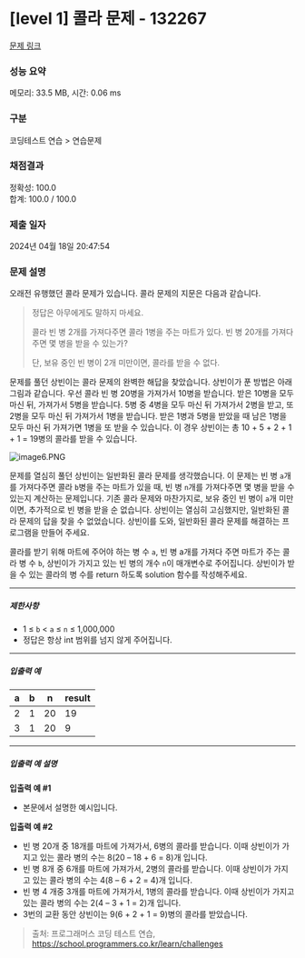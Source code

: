 # [level 1] 콜라 문제 - 132267 

[문제 링크](https://school.programmers.co.kr/learn/courses/30/lessons/132267) 

### 성능 요약

메모리: 33.5 MB, 시간: 0.06 ms

### 구분

코딩테스트 연습 > 연습문제

### 채점결과

정확성: 100.0<br/>합계: 100.0 / 100.0

### 제출 일자

2024년 04월 18일 20:47:54

### 문제 설명

<p>오래전 유행했던 콜라 문제가 있습니다. 콜라 문제의 지문은 다음과 같습니다.</p>

<blockquote>
<p>정답은 아무에게도 말하지 마세요.</p>

<p>콜라 빈 병 2개를 가져다주면 콜라 1병을 주는 마트가 있다. 빈 병 20개를 가져다주면 몇 병을 받을 수 있는가?</p>

<p>단, 보유 중인 빈 병이 2개 미만이면, 콜라를 받을 수 없다.</p>
</blockquote>

<p>문제를 풀던 상빈이는 콜라 문제의 완벽한 해답을 찾았습니다. 상빈이가 푼 방법은 아래 그림과 같습니다. 우선 콜라 빈 병 20병을 가져가서 10병을 받습니다. 받은 10병을 모두 마신 뒤, 가져가서 5병을 받습니다. 5병 중 4병을 모두 마신 뒤 가져가서 2병을 받고, 또 2병을 모두 마신 뒤 가져가서 1병을 받습니다. 받은 1병과 5병을 받았을 때 남은 1병을 모두 마신 뒤 가져가면 1병을 또 받을 수 있습니다. 이 경우 상빈이는 총 10 + 5 + 2 + 1 + 1 = 19병의 콜라를 받을 수 있습니다.</p>

<p><img src="https://grepp-programmers.s3.ap-northeast-2.amazonaws.com/files/production/95ce1c11-2f21-4248-8bfc-e330299cbb9a/image6.PNG" title="" alt="image6.PNG"></p>

<p>문제를 열심히 풀던 상빈이는 일반화된 콜라 문제를 생각했습니다. 이 문제는 빈 병 <code>a</code>개를 가져다주면 콜라 <code>b</code>병을 주는 마트가 있을 때, 빈 병 <code>n</code>개를 가져다주면 몇 병을 받을 수 있는지 계산하는 문제입니다. 기존 콜라 문제와 마찬가지로, 보유 중인 빈 병이 <code>a</code>개 미만이면, 추가적으로 빈 병을 받을 순 없습니다. 상빈이는 열심히 고심했지만, 일반화된 콜라 문제의 답을 찾을 수 없었습니다. 상빈이를 도와, 일반화된 콜라 문제를 해결하는 프로그램을 만들어 주세요.</p>

<p>콜라를 받기 위해 마트에 주어야 하는 병 수 <code>a</code>, 빈 병 a개를 가져다 주면 마트가 주는 콜라 병 수 <code>b</code>, 상빈이가 가지고 있는 빈 병의 개수 <code>n</code>이 매개변수로 주어집니다. 상빈이가 받을 수 있는 콜라의 병 수를 return 하도록 solution 함수를 작성해주세요.</p>

<hr>

<h5>제한사항</h5>

<ul>
<li>1 ≤ <code>b</code> &lt; <code>a</code> ≤ <code>n</code> ≤ 1,000,000</li>
<li>정답은 항상 int 범위를 넘지 않게 주어집니다.</li>
</ul>

<hr>

<h5>입출력 예</h5>
<table class="table">
        <thead><tr>
<th>a</th>
<th>b</th>
<th>n</th>
<th>result</th>
</tr>
</thead>
        <tbody><tr>
<td>2</td>
<td>1</td>
<td>20</td>
<td>19</td>
</tr>
<tr>
<td>3</td>
<td>1</td>
<td>20</td>
<td>9</td>
</tr>
</tbody>
      </table>
<hr>

<h5>입출력 예 설명</h5>

<p><strong>입출력 예 #1</strong></p>

<ul>
<li>본문에서 설명한 예시입니다.</li>
</ul>

<p><strong>입출력 예 #2</strong></p>

<ul>
<li>빈 병 20개 중 18개를 마트에 가져가서, 6병의 콜라를 받습니다. 이때 상빈이가 가지고 있는 콜라 병의 수는 8(20 – 18 + 6 = 8)개 입니다.</li>
<li>빈 병 8개 중 6개를 마트에 가져가서, 2병의 콜라를 받습니다. 이때 상빈이가 가지고 있는 콜라 병의 수는 4(8 – 6 + 2 = 4)개 입니다.</li>
<li>빈 병 4 개중 3개를 마트에 가져가서, 1병의 콜라를 받습니다. 이때 상빈이가 가지고 있는 콜라 병의 수는 2(4 – 3 + 1 = 2)개 입니다.</li>
<li>3번의 교환 동안 상빈이는 9(6 + 2 + 1 = 9)병의 콜라를 받았습니다.</li>
</ul>


> 출처: 프로그래머스 코딩 테스트 연습, https://school.programmers.co.kr/learn/challenges